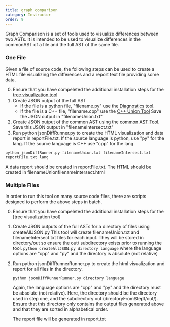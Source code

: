 ```yaml
---
title: graph comparison
category: Instructor
order: 9
---
```


Graph Comparison is a set of tools used to visualize differences between two ASTs. It is intended to be used to visualize differences in the commonAST of a file and the full AST of the same file. 


### One File

Given a file of source code, the following steps can be used to create a HTML file visualizing the differences and a report text file providing some data.


0. Ensure that you have compeleted the additional installation steps for the [tree visualization tool](http://submitty.org/instructor/tree_tool "Tree Visualization Documentation")
1. Create JSON output of the full AST
   * If the file is a python file, "filename.py" use the [Diagnostics](http://submitty.org/instructor/static_analysis "Diagnostics Documentation") tool. 
   * If the file is a C++ file, "filename.cpp" use the [C++ Union Tool](http://submitty.org/instructor/cppUnionTool "C++ Union Tool Documentation")
  Save the JSON output in "filenameUnion.txt"
 2. Create JSON output of the common AST using the [common AST Tool](http://submitty.org/instructor/commonAST "Common AST Tool Documentation"). Save this JSON output in "filenameIntersect.txt"
 3. Run python jsonDiffRunner.py to create the HTML visualization and data report in reportFile.txt. If the source language is python, use "py" for the lang. If the source language is C++ use "cpp" for the lang.
   ```
   python jsonDiffRunner.py filenameUnion.txt filenameIntersect.txt reportFile.txt lang
   ```
A data report should be created in reportFile.txt. The HTML should be created in filenameUnionfilenameIntersect.html

### Multiple Files

In order to run this tool on many source code files, there are scripts designed to perform the above steps in batch.

0. Ensure that you have compeleted the additional installation steps for the [tree visualization tool]
1. Create JSON outputs of the full ASTs for a directory of files using createAllJSON.py
    This tool will create filenameUnion.txt and filenameIntersect.txt files for each input. They will be stored in directory/out so ensure the out/ subdirectory exists prior to running the tool.
       ```
       python createAllJSON.py directory language
       ```
   where the language options are "cpp" and "py" and the directory is absolute (not relative)
2. Run python jsonDiffRunnerRunner.py to create the html visualization and report for all files in the directory. 
      ```
      python jsonDiffRunnerRunner.py directory language
      ```
      Again, the language options are "cpp" and "py" and the directory must be absolute (not relative). 
      Here, the directory should be the directory used in step one, and the subdirectory out (directoryFromStep1/out/).
      Ensure that this directory only contains the output files generated above and that they are sorted in alphabetical order. 
      
      The report file will be generated in report.txt
